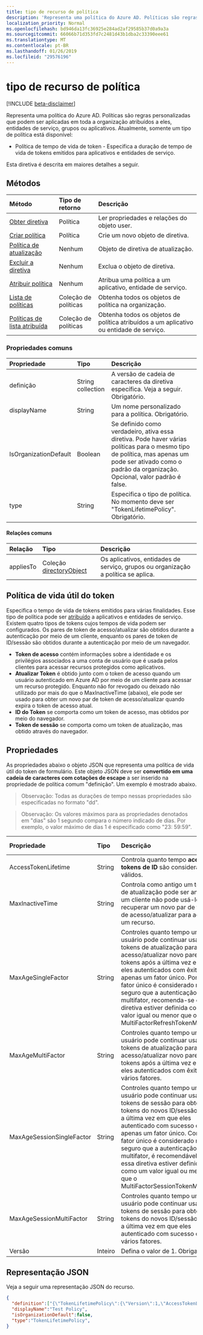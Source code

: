 ```yaml
---
title: tipo de recurso de política
description: 'Representa uma política do Azure AD. Políticas são regras personalizadas que podem ser aplicadas em toda a organização atribuídos a eles, entidades de serviço, grupos ou aplicativos. Atualmente, somente um tipo de política está disponível:'
localization_priority: Normal
ms.openlocfilehash: bd946da13fc36925e284ad2af29585b37d0a9a3a
ms.sourcegitcommit: 66066b71d353fd7c2481d43b1dba2c33390eee61
ms.translationtype: MT
ms.contentlocale: pt-BR
ms.lasthandoff: 01/26/2019
ms.locfileid: "29576196"
---
```

# <a name="policy-resource-type"></a>tipo de recurso de política

[!INCLUDE [beta-disclaimer](../../includes/beta-disclaimer.md)]

Representa uma política do Azure AD. Políticas são regras personalizadas que podem ser aplicadas em toda a organização atribuídos a eles, entidades de serviço, grupos ou aplicativos. Atualmente, somente um tipo de política está disponível:

- Política de tempo de vida de token - Especifica a duração de tempo de vida de tokens emitidos para aplicativos e entidades de serviço.

Esta diretiva é descrita em maiores detalhes a seguir.

## <a name="methods"></a>Métodos
| Método       | Tipo de retorno  |Descrição|
|:---------------|:--------|:----------|
| [Obter diretiva](../api/policy-get.md) |Política|Ler propriedades e relações do objeto user.|
|[Criar política](../api/policy-post.md)|Política|Crie um novo objeto de diretiva.|
|[Política de atualização](../api/policy-update.md)|Nenhum|Objeto de diretiva de atualização.|
|[Excluir a diretiva](../api/policy-delete.md)|Nenhum|Exclua o objeto de diretiva.|
|[Atribuir política](../api/policy-assign.md)|Nenhum|Atribua uma política a um aplicativo, entidade de serviço.|
|[Lista de políticas](../api/policy-list.md)|Coleção de políticas|Obtenha todos os objetos de política na organização.|
|[Políticas de lista atribuída](../api/policy-list-assigned.md)|Coleção de políticas|Obtenha todos os objetos de política atribuídos a um aplicativo ou entidade de serviço.|

### <a name="common-properties"></a>Propriedades comuns
| Propriedade     | Tipo   |Descrição|
|:---------------|:--------|:----------|
|definição|String collection|A versão de cadeia de caracteres da diretiva específica. Veja a seguir. Obrigatório.|
|displayName|String|Um nome personalizado para a política. Obrigatório.|
|IsOrganizationDefault|Boolean|Se definido como verdadeiro, ativa essa diretiva. Pode haver várias políticas para o mesmo tipo de política, mas apenas um pode ser ativado como o padrão da organização. Opcional, valor padrão é false.|
|type|String|Especifica o tipo de política. No momento deve ser "TokenLifetimePolicy". Obrigatório.|

#### <a name="common-relationships"></a>Relações comuns
|Relação|Tipo|Descrição|
|:-------------|:-----------|:-----------|
|appliesTo|Coleção [directoryObject](../resources/directoryobject.md)|Os aplicativos, entidades de serviço, grupos ou organização a política se aplica.|

## <a name="token-lifetime-policy"></a>Política de vida útil do token
Especifica o tempo de vida de tokens emitidos para várias finalidades. Esse tipo de política pode ser [atribuído](../api/policy-assign.md) a aplicativos e entidades de serviço. Existem quatro tipos de tokens cujos tempos de vida podem ser configurados. Os pares de token de acesso/atualizar são obtidos durante a autenticação por meio de um cliente, enquanto os pares de token de ID/sessão são obtidos durante a autenticação por meio de um navegador.

- **Token de acesso** contém informações sobre a identidade e os privilégios associados a uma conta de usuário que é usada pelos clientes para acessar recursos protegidos como aplicativos.
- **Atualizar Token** é obtido junto com o token de acesso quando um usuário autenticado em Azure AD por meio de um cliente para acessar um recurso protegido. Enquanto não for revogado ou deixado não utilizado por mais do que o MaxInactiveTime (abaixo), ele pode ser usado para obter um novo par de token de acesso/atualizar quando expira o token de acesso atual.
- **ID do Token** se comporta como um token de acesso, mas obtidos por meio do navegador.
- **Token de sessão** se comporta como um token de atualização, mas obtido através do navegador.

## <a name="properties"></a>Propriedades
As propriedades abaixo o objeto JSON que representa uma política de vida útil do token de formulário. Este objeto JSON deve ser **convertido em uma cadeia de caracteres com cotações de escape** a ser inserido na propriedade de política comum "definição". Um exemplo é mostrado abaixo.

>Observação: Todas as durações de tempo nessas propriedades são especificadas no formato "dd".

>Observação: Os valores máximos para as propriedades denotados em "dias" são 1 segundo compara o número indicado de dias. Por exemplo, o valor máximo de dias 1 é especificado como "23: 59:59".

| Propriedade     | Tipo   |Descrição| Valor min | Valor max | Valor padrão|
|:---------------|:--------|:----------|:--------|:--------|:----|
|AccessTokenLifetime|String|Controla quanto tempo **acesso e tokens de ID** são considerados válidos.|10 minutos|1 dia|1 hora|
|MaxInactiveTime|String|Controla como antigo um token de atualização pode ser antes de um cliente não pode usá-lo para recuperar um novo par de token de acesso/atualizar para acessar um recurso.|10 minutos|90 dias|14 dias|
|MaxAgeSingleFactor|String|Controles quanto tempo um usuário pode continuar usando tokens de atualização para obter acesso/atualizar novo pares de tokens após a última vez em que eles autenticados com êxito com apenas um fator único. Porque o fator único é considerado menos seguro que a autenticação multifator, recomenda-se essa diretiva estiver definida como um valor igual ou menor que o MultiFactorRefreshTokenMaxAge.|10 minutos|até revogado|365 dias ou até revogado|
|MaxAgeMultiFactor|String|Controles quanto tempo um usuário pode continuar usando tokens de atualização para obter acesso/atualizar novo pares de tokens após a última vez em que eles autenticados com êxito com vários fatores.|10 minutos|até revogado|365 dias ou até revogado|
|MaxAgeSessionSingleFactor|String|Controles quanto tempo um usuário pode continuar usando tokens de sessão para obter tokens do novos ID/sessão após a última vez em que eles autenticado com sucesso com apenas um fator único. Como o fator único é considerado menos seguro que a autenticação multifator, é recomendável que essa diretiva estiver definida como um valor igual ou menor que o MultiFactorSessionTokenMaxAge|10 minutos|até revogado|365 ou até revogado|
|MaxAgeSessionMultiFactor|String|Controles quanto tempo um usuário pode continuar usando tokens de sessão para obter tokens do novos ID/sessão após a última vez em que eles autenticado com sucesso com vários fatores.|10 minutos|até revogado|365 ou até revogado|
|Versão|Inteiro|Defina o valor de 1. Obrigatório.|Nenhum|Nenhum|Nenhum|

## <a name="json-representation"></a>Representação JSON
Veja a seguir uma representação JSON do recurso.
<!-- {
  "blockType": "resource",
  "optionalProperties": [

  ],
  "@odata.type": "microsoft.graph.policy"
}-->

```json
{
  "definition":["{\"TokenLifetimePolicy\":{\"Version\":1,\"AccessTokenLifetime\":\"8:00:00\",\"MaxInactiveTime\":\"20:00:00\",}}"],
  "displayName":"Test Policy",
  "isOrganizationDefault":false,
  "type":"TokenLifetimePolicy",
}
```
<!--
{
  "type": "#page.annotation",
  "suppressions": [
    "Error: /api-reference/beta/resources/policy.md:\r\n      Exception processing links.\r\n    System.ArgumentException: Link Definition was null. Link text: !INCLUDE [beta-disclaimer](../../includes/beta-disclaimer.md)\r\n      at ApiDoctor.Validation.DocFile.get_LinkDestinations()\r\n      at ApiDoctor.Validation.DocSet.ValidateLinks(Boolean includeWarnings, String[] relativePathForFiles, IssueLogger issues, Boolean requireFilenameCaseMatch, Boolean printOrphanedFiles)"
  ]
}
-->
